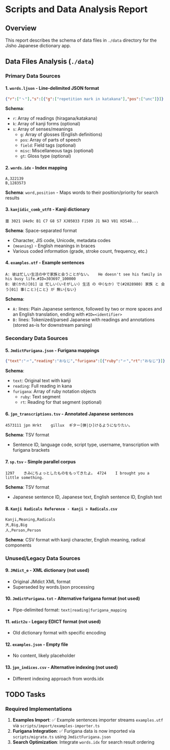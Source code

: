 # Scripts and Data Analysis Report

## Overview
This report describes the schema of data files in `./data` directory for the Jisho Japanese dictionary app.

## Data Files Analysis (`./data`)

### Primary Data Sources

#### 1. **`words.ljson`** - Line-delimited JSON format
```json
{"r":["ヽ"],"s":[{"g":["repetition mark in katakana"],"pos":["unc"]}]}
```
**Schema**:
- `r`: Array of readings (hiragana/katakana)
- `k`: Array of kanji forms (optional)
- `s`: Array of senses/meanings
  - `g`: Array of glosses (English definitions)
  - `pos`: Array of parts of speech
  - `field`: Field tags (optional)
  - `misc`: Miscellaneous tags (optional)
  - `gt`: Gloss type (optional)

#### 2. **`words.idx`** - Index mapping
```
Α,322139
Β,1283573
```
**Schema**: `word,position` - Maps words to their position/priority for search results

#### 3. **`kanjidic_comb_utf8`** - Kanji dictionary
```
亜 3021 U4e9c B1 C7 G8 S7 XJ05033 F1509 J1 N43 V81 H3540...
```
**Schema**: Space-separated format
- Character, JIS code, Unicode, metadata codes
- `{meaning}` - English meanings in braces
- Various coded information (grade, stroke count, frequency, etc.)

#### 4. **`examples.utf`** - Example sentences
```
A: 彼は忙しい生活の中で家族と会うことがない。   He doesn't see his family in his busy life.#ID=303697_100000
B: 彼(かれ)[01] は 忙しい(いそがしい) 生活 の 中(なか) で(#2028980) 家族 と 会う[01] 事(こと){こと} が 無い{ない}
```
**Schema**:
- `A:` lines: Plain Japanese sentence, followed by two or more spaces and an English translation, ending with `#ID=<identifier>`
- `B:` lines: Tokenized/parsed Japanese with readings and annotations (stored as-is for downstream parsing)

### Secondary Data Sources

#### 5. **`JmdictFurigana.json`** - Furigana mappings
```json
{"text":"〃","reading":"おなじ","furigana":[{"ruby":"〃","rt":"おなじ"}]}
```
**Schema**:
- `text`: Original text with kanji
- `reading`: Full reading in kana
- `furigana`: Array of ruby notation objects
  - `ruby`: Text segment
  - `rt`: Reading for that segment (optional)

#### 6. **`jpn_transcriptions.tsv`** - Annotated Japanese sentences
```
4573111	jpn	Hrkt	gillux	ギター[弾|ひ]けるようになりたい。
```
**Schema**: TSV format
- Sentence ID, language code, script type, username, transcription with furigana brackets

#### 7. **`sp.tsv`** - Simple parallel corpus
```
1297	きみにちょっとしたものをもってきたよ。	4724	I brought you a little something.
```
**Schema**: TSV format
- Japanese sentence ID, Japanese text, English sentence ID, English text

#### 8. **`Kanji Radicals Reference - Kanji > Radicals.csv`**
```csv
Kanji,Meaning,Radicals
大,Big,Big
人,Person,Person
```
**Schema**: CSV format with kanji character, English meaning, radical components

### Unused/Legacy Data Sources

#### 9. **`JMdict_e`** - XML dictionary (not used)
- Original JMdict XML format
- Superseded by words.ljson processing

#### 10. **`JmdictFurigana.txt`** - Alternative furigana format (not used)
- Pipe-delimited format: `text|reading|furigana_mapping`

#### 11. **`edict2u`** - Legacy EDICT format (not used)
- Old dictionary format with specific encoding

#### 12. **`examples.json`** - Empty file
- No content, likely placeholder

#### 13. **`jpn_indices.csv`** - Alternative indexing (not used)
- Different indexing approach from words.idx

## TODO Tasks

### Required Implementations
1. **Examples Import**: ✅ Example sentences importer streams `examples.utf` via `scripts/import/examples-importer.ts`
2. **Furigana Integration**: ✅ Furigana data is now imported via `scripts/migrate.ts` using `JmdictFurigana.json`
3. **Search Optimization**: Integrate `words.idx` for search result ordering
